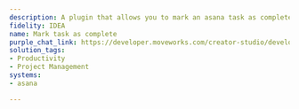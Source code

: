 ```yaml
---
description: A plugin that allows you to mark an asana task as complete.
fidelity: IDEA
name: Mark task as complete
purple_chat_link: https://developer.moveworks.com/creator-studio/developer-tools/purple-chat-builder/?workspace=%7B%22title%22%3A%22My+Workspace%22%2C%22botSettings%22%3A%7B%22name%22%3A%22%22%2C%22imageUrl%22%3A%22%22%7D%2C%22mocks%22%3A%5B%7B%22id%22%3A5961%2C%22title%22%3A%22New+Mock%22%2C%22transcript%22%3A%7B%22settings%22%3A%7B%22colorStyle%22%3A%22LIGHT%22%2C%22startTime%22%3A%2211%3A43+AM%22%2C%22defaultPerson%22%3A%22GWEN%22%2C%22editable%22%3Atrue%2C%22botName%22%3A%22%22%2C%22botImageUrl%22%3A%22%22%7D%2C%22messages%22%3A%5B%7B%22from%22%3A%22USER%22%2C%22text%22%3A%22Mark+the+task+%27Write+User+Journey%27+as+complete%22%7D%2C%7B%22from%22%3A%22ANNOTATION%22%2C%22text%22%3A%22Searching+Asana+for+task+named+%27Write+User+Journey%27%27%22%7D%2C%7B%22from%22%3A%22BOT%22%2C%22text%22%3A%22I+found+the+task+in+Asana%22%2C%22cards%22%3A%5B%7B%22title%22%3A%22Task%3A+%27Write+User+Journey%27%27%22%2C%22text%22%3A%22%3Cb%3EProject%3A%3C%2Fb%3E+Personal+Tasks%3Cbr%3E%3Cb%3EDue+Date%3A%3C%2Fb%3E+12-18-2024%3Cbr%3E%3Cb%3EStatus%3A%3C%2Fb%3E+Incomplete%22%7D%2C%7B%22buttons%22%3A%5B%7B%22style%22%3A%22PRIMARY%22%2C%22text%22%3A%22Mark+as+Complete%22%7D%2C%7B%22text%22%3A%22Cancel%22%7D%5D%7D%5D%7D%5D%7D%7D%5D%7D
solution_tags:
- Productivity
- Project Management
systems:
- asana

---
```

